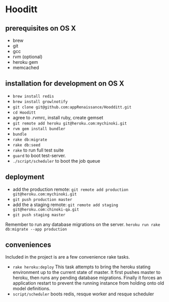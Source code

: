 Hooditt
=========
prerequisites on OS X
---

* brew
* git
* gcc
* rvm (optional)
* heroku gem
* memcached

installation for development on OS X
---
* `brew install redis`
* `brew install growlnotify`
* `git clone git@github.com:appRenaissance/Hoodditt.git`
* `cd Hooditt`
* agree to .rvmrc, install ruby, create gemset
* `git remote add heroku git@heroku.com:mychinoki.git`
* `rvm gem install bundler`
* `bundle`
* `rake db:migrate`
* `rake db:seed`
* `rake` to run full test suite
* `guard` to boot test-server.
* `./script/scheduler` to boot the job queue

deployment
---

* add the production remote: `git remote add production git@heroku.com:mychinoki.git`
* `git push production master`
* add the a staging remote: `git remote add staging git@heroku.com:chinoki-qa.git`
* `git push staging master`

Remember to run any database migrations on the server. 
`heroku run rake db:migrate --app production`

conveniences
---
Included in the project is are a few convenience rake tasks.

* `rake heroku:deploy`
This task attempts to bring the heroku stating environment up to the current state of master. It first pushes master to heroku, then runs any pending database migrations. Finally it forces an application restart to prevent the running instance from holding onto old model definitions.
* `script/scheduler` boots redis, resque worker and resque scheduler


